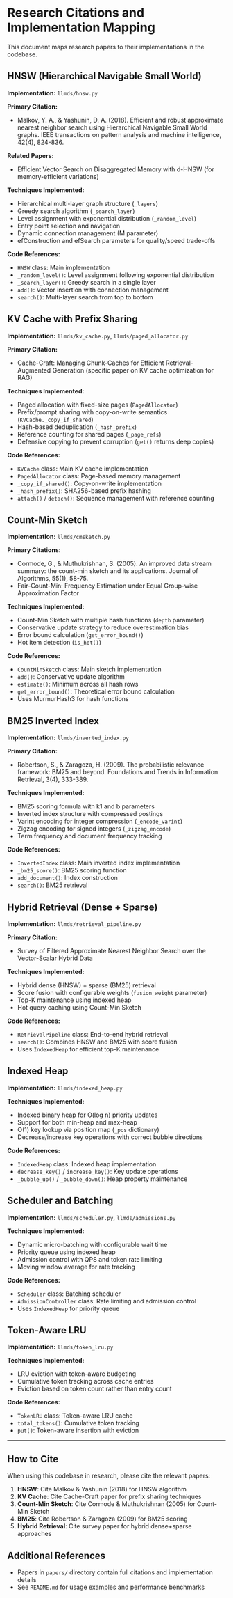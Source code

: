 # Research Citations and Implementation Mapping

This document maps research papers to their implementations in the codebase.

## HNSW (Hierarchical Navigable Small World)

**Implementation:** `llmds/hnsw.py`

**Primary Citation:**
- Malkov, Y. A., & Yashunin, D. A. (2018). Efficient and robust approximate nearest neighbor search using Hierarchical Navigable Small World graphs. IEEE transactions on pattern analysis and machine intelligence, 42(4), 824-836.

**Related Papers:**
- Efficient Vector Search on Disaggregated Memory with d-HNSW (for memory-efficient variations)

**Techniques Implemented:**
- Hierarchical multi-layer graph structure (`_layers`)
- Greedy search algorithm (`_search_layer`)
- Level assignment with exponential distribution (`_random_level`)
- Entry point selection and navigation
- Dynamic connection management (M parameter)
- efConstruction and efSearch parameters for quality/speed trade-offs

**Code References:**
- `HNSW` class: Main implementation
- `_random_level()`: Level assignment following exponential distribution
- `_search_layer()`: Greedy search in a single layer
- `add()`: Vector insertion with connection management
- `search()`: Multi-layer search from top to bottom

## KV Cache with Prefix Sharing

**Implementation:** `llmds/kv_cache.py`, `llmds/paged_allocator.py`

**Primary Citation:**
- Cache-Craft: Managing Chunk-Caches for Efficient Retrieval-Augmented Generation (specific paper on KV cache optimization for RAG)

**Techniques Implemented:**
- Paged allocation with fixed-size pages (`PagedAllocator`)
- Prefix/prompt sharing with copy-on-write semantics (`KVCache._copy_if_shared`)
- Hash-based deduplication (`_hash_prefix`)
- Reference counting for shared pages (`_page_refs`)
- Defensive copying to prevent corruption (`get()` returns deep copies)

**Code References:**
- `KVCache` class: Main KV cache implementation
- `PagedAllocator` class: Page-based memory management
- `_copy_if_shared()`: Copy-on-write implementation
- `_hash_prefix()`: SHA256-based prefix hashing
- `attach()` / `detach()`: Sequence management with reference counting

## Count-Min Sketch

**Implementation:** `llmds/cmsketch.py`

**Primary Citations:**
- Cormode, G., & Muthukrishnan, S. (2005). An improved data stream summary: the count-min sketch and its applications. Journal of Algorithms, 55(1), 58-75.
- Fair-Count-Min: Frequency Estimation under Equal Group-wise Approximation Factor

**Techniques Implemented:**
- Count-Min Sketch with multiple hash functions (`depth` parameter)
- Conservative update strategy to reduce overestimation bias
- Error bound calculation (`get_error_bound()`)
- Hot item detection (`is_hot()`)

**Code References:**
- `CountMinSketch` class: Main sketch implementation
- `add()`: Conservative update algorithm
- `estimate()`: Minimum across all hash rows
- `get_error_bound()`: Theoretical error bound calculation
- Uses MurmurHash3 for hash functions

## BM25 Inverted Index

**Implementation:** `llmds/inverted_index.py`

**Primary Citation:**
- Robertson, S., & Zaragoza, H. (2009). The probabilistic relevance framework: BM25 and beyond. Foundations and Trends in Information Retrieval, 3(4), 333-389.

**Techniques Implemented:**
- BM25 scoring formula with k1 and b parameters
- Inverted index structure with compressed postings
- Varint encoding for integer compression (`_encode_varint`)
- Zigzag encoding for signed integers (`_zigzag_encode`)
- Term frequency and document frequency tracking

**Code References:**
- `InvertedIndex` class: Main inverted index implementation
- `_bm25_score()`: BM25 scoring function
- `add_document()`: Index construction
- `search()`: BM25 retrieval

## Hybrid Retrieval (Dense + Sparse)

**Implementation:** `llmds/retrieval_pipeline.py`

**Primary Citation:**
- Survey of Filtered Approximate Nearest Neighbor Search over the Vector-Scalar Hybrid Data

**Techniques Implemented:**
- Hybrid dense (HNSW) + sparse (BM25) retrieval
- Score fusion with configurable weights (`fusion_weight` parameter)
- Top-K maintenance using indexed heap
- Hot query caching using Count-Min Sketch

**Code References:**
- `RetrievalPipeline` class: End-to-end hybrid retrieval
- `search()`: Combines HNSW and BM25 with score fusion
- Uses `IndexedHeap` for efficient top-K maintenance

## Indexed Heap

**Implementation:** `llmds/indexed_heap.py`

**Techniques Implemented:**
- Indexed binary heap for O(log n) priority updates
- Support for both min-heap and max-heap
- O(1) key lookup via position map (`_pos` dictionary)
- Decrease/increase key operations with correct bubble directions

**Code References:**
- `IndexedHeap` class: Indexed heap implementation
- `decrease_key()` / `increase_key()`: Key update operations
- `_bubble_up()` / `_bubble_down()`: Heap property maintenance

## Scheduler and Batching

**Implementation:** `llmds/scheduler.py`, `llmds/admissions.py`

**Techniques Implemented:**
- Dynamic micro-batching with configurable wait time
- Priority queue using indexed heap
- Admission control with QPS and token rate limiting
- Moving window average for rate tracking

**Code References:**
- `Scheduler` class: Batching scheduler
- `AdmissionController` class: Rate limiting and admission control
- Uses `IndexedHeap` for priority queue

## Token-Aware LRU

**Implementation:** `llmds/token_lru.py`

**Techniques Implemented:**
- LRU eviction with token-aware budgeting
- Cumulative token tracking across cache entries
- Eviction based on token count rather than entry count

**Code References:**
- `TokenLRU` class: Token-aware LRU cache
- `total_tokens()`: Cumulative token tracking
- `put()`: Token-aware insertion with eviction

---

## How to Cite

When using this codebase in research, please cite the relevant papers:

1. **HNSW**: Cite Malkov & Yashunin (2018) for HNSW algorithm
2. **KV Cache**: Cite Cache-Craft paper for prefix sharing techniques
3. **Count-Min Sketch**: Cite Cormode & Muthukrishnan (2005) for Count-Min Sketch
4. **BM25**: Cite Robertson & Zaragoza (2009) for BM25 scoring
5. **Hybrid Retrieval**: Cite survey paper for hybrid dense+sparse approaches

## Additional References

- Papers in `papers/` directory contain full citations and implementation details
- See `README.md` for usage examples and performance benchmarks


